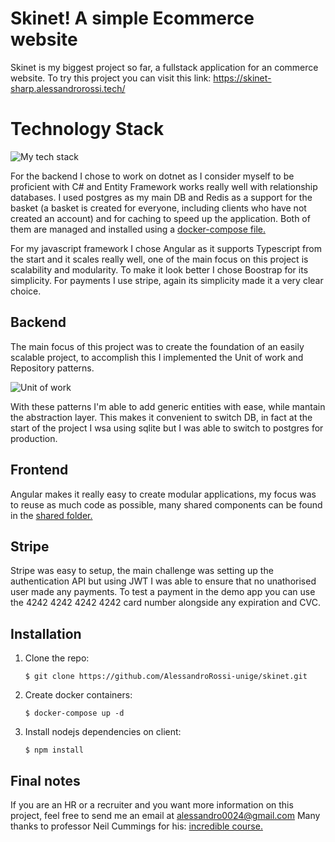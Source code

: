 # Skinet! A simple Ecommerce website
Skinet is my biggest project so far, a fullstack application for an commerce website.
To try this project you can visit this link: https://skinet-sharp.alessandrorossi.tech/


# Technology Stack
![My tech stack](https://i.imgur.com/0UsSggl.png)

For the backend I chose to work on dotnet as I consider myself to be proficient with C# and Entity Framework works really well with relationship databases.
I used postgres as my main DB and Redis as a support for the basket (a basket is created for everyone, including clients who have not created an account) and for caching to speed up the application. Both of them are managed and installed using a [docker-compose file.](https://github.com/AlessandroRossi-unige/skinet/blob/master/docker-compose.yml)

For my javascript framework I chose Angular as it supports Typescript from the start and it scales really well, one of the main focus on this project is scalability and modularity.
To make it look better I chose Boostrap for its simplicity. For payments I use stripe, again its simplicity made it a very clear choice.

## Backend

The main focus of this project was to create the foundation of an easily scalable project, to accomplish this I implemented the Unit of work and Repository patterns.

![Unit of work](https://www.asp.net/media/2578149/Windows-Live-Writer_8c4963ba1fa3_CE3B_Repository_pattern_diagram_1df790d3-bdf2-4c11-9098-946ddd9cd884.png)

With these patterns I'm able to add generic entities with ease, while mantain the abstraction layer. This makes it convenient to switch DB, in fact at the start of the project I wsa using sqlite but I was able to switch to postgres for production.

## Frontend

Angular makes it really easy to create modular applications, my focus was to reuse as much code as possible, many shared components can be found in the [shared folder.](https://github.com/AlessandroRossi-unige/skinet/tree/master/client/src/app/shared)

## Stripe

Stripe was easy to setup, the main challenge was setting up the authentication API but using JWT I was able to ensure that no unathorised user made any payments.
To test a payment in the demo app you can use the 4242 4242 4242 4242 card number alongside any expiration and CVC.

## Installation

 1. Clone the repo:
	```shell
	$ git clone https://github.com/AlessandroRossi-unige/skinet.git
 2. Create docker containers:
	```shell
	$ docker-compose up -d
 3. Install nodejs dependencies on client:
	  ```shell
	$ npm install
## Final notes

If you are an HR or a recruiter and you want more information on this project, feel free to send me an email at alessandro0024@gmail.com
Many thanks to professor Neil Cummings for his: [ incredible course.](https://www.udemy.com/course/learn-to-build-an-e-commerce-app-with-net-core-and-angular/)




